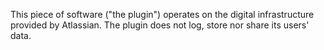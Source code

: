 This piece of software ("the plugin") operates on the digital infrastructure provided by Atlassian. The plugin does not log, store nor share its users' data.


